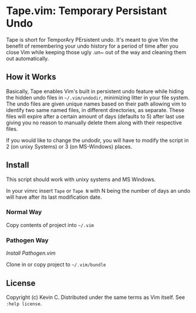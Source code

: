 # Tape.vim: Temporary Persistant Undo

Tape is short for TemporAry  PErsistent undo. It's meant to give Vim the
benefit of remembering your undo history for a period of time after you close
Vim while keeping those ugly .un~ out of the way and cleaning them out
automatically.

## How it Works

Basically, Tape enables Vim's built in persistent undo feature while hiding the 
hidden undo files in `~/.vim/undodir`, minimizing litter in your file system.
The undo files are given unique names based on their path allowing vim to
identify two same named files, in different directories, as separate. These
files will expire after a certain amount of days (defaults to 5) after last
use giving you no reason to manually delete them along with their respective
files.

If you would like to change the undodir, you will have to modify the script in
2 (on unixy Systems) or 3 (on MS-Windows) places.

## Install

This script should work with unixy systems and MS Windows.

In your vimrc insert `Tape` or `Tape N` with N being the number of days an undo
will have after its last modification date.

### Normal Way

Copy contents of project into `~/.vim`

### Pathogen Way

*Install Pathogen.vim*

Clone in or copy project to `~/.vim/bundle`

## License
Copyright (c) Kevin C. Distributed under the same terms as Vim itself. See
`:help license`.
